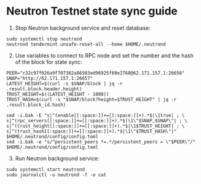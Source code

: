 # Neutron Testnet state sync guide

1. Stop Neutron background service and reset database:
```
sudo systemctl stop neutrond
neutrond tendermint unsafe-reset-all --home $HOME/.neutrond
```
2. Use variables to connect to RPC node and set the number and the hash of the block for state sync:
```
PEER="c32c97f026a9f707362a86503ed96925f69e2768@62.171.157.1:26656"
SNAP="http://62.171.157.1:26657"
LATEST_HEIGHT=$(curl -s $SNAP/block | jq -r .result.block.header.height)
TRUST_HEIGHT=$((LATEST_HEIGHT - 1000))
TRUST_HASH=$(curl -s "$SNAP/block?height=$TRUST_HEIGHT" | jq -r .result.block_id.hash)

sed -i.bak -E "s|^(enable[[:space:]]+=[[:space:]]+).*$|\1true| ; \
s|^(rpc_servers[[:space:]]+=[[:space:]]+).*$|\1\"$SNAP,$SNAP\"| ; \
s|^(trust_height[[:space:]]+=[[:space:]]+).*$|\1$TRUST_HEIGHT| ; \
s|^(trust_hash[[:space:]]+=[[:space:]]+).*$|\1\"$TRUST_HASH\"|" $HOME/.neutrond/config/config.toml
sed -i.bak -e "s/^persistent_peers *=.*/persistent_peers = \"$PEER\"/" $HOME/.neutrond/config/config.toml
```
3. Run Neutron background service:
```
sudo systemctl start neutrond
sudo journalctl -u neutrond -f -o cat
```
